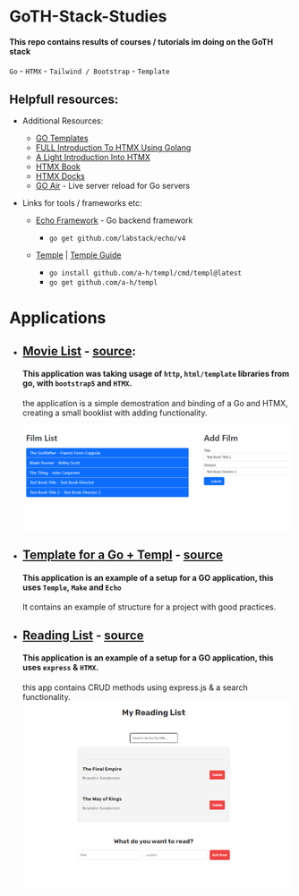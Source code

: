 # GoTH-Stack-Studies
#### This repo contains results of courses / tutorials im doing on the GoTH stack

`Go` - `HTMX` - `Tailwind / Bootstrap` - `Template`

## Helpfull resources:

- Additional Resources:
    - [GO Templates](https://golangforall.com/en/post/templates.html)
    - [FULL Introduction To HTMX Using Golang](https://www.youtube.com/watch?v=x7v6SNIgJpE)
    - [A Light Introduction Into HTMX](https://theprimeagen.github.io/fem-htmx/)
    - [HTMX Book](https://hypermedia.systems/)
    - [HTMX Docks](https://htmx.org/docs/)
    - [GO Air](https://www.youtube.com/watch?v=erdDM_LmChs) - Live server reload for Go servers


- Links for tools / frameworks etc:
    - [Echo Framework](https://echo.labstack.com/) - Go backend framework
        - `go get github.com/labstack/echo/v4`
        
    - [Temple](https://github.com/a-h/templ) | [Temple Guide](https://templ.guide/)
        - `go install github.com/a-h/templ/cmd/templ@latest`
        - `go get github.com/a-h/templ`
# Applications
- ## [Movie List](./book_list/) - [source](https://www.youtube.com/watch?v=F9H6vYelYyU):

    #### This application was taking usage of `http`, `html/template` libraries from go, with `bootstrap5` and `HTMX`.
    the application is a simple demostration and binding of a Go and HTMX, creating a small booklist with adding functionality.

    ![screenshot1](./book_list/screenshot.png)

- ## [Template for a Go + Templ](./GOT/) - [source](https://www.youtube.com/watch?v=wttTTFVrQiw)
    #### This application is an example of a setup for a GO application, this uses `Temple`, `Make` and `Echo`
    It contains an example of structure for a project with good practices.


- ## [Reading List](./htmx-for-beginners/) - [source](https://www.youtube.com/watch?v=Yr-ubS0H7z4&list=PL4cUxeGkcC9gnEsXRqdY4e_xNy9GK7aQR)
    #### This application is an example of a setup for a GO application, this uses `express` & `HTMX`.
    this app contains CRUD methods using express.js & a search functionality.
    ![alt text](/htmx-for-beginners/screenshot.png)
